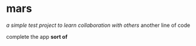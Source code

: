 # mars
*a simple test project to learn collaboration with others*
another line of code

complete the app **sort of**